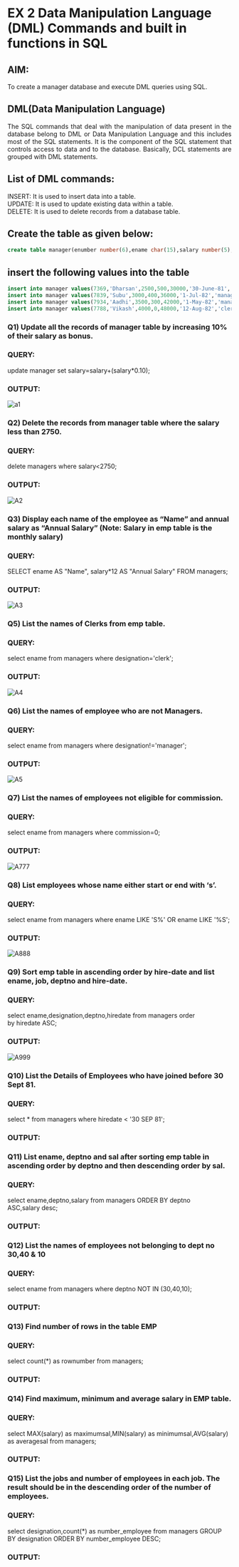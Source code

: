 # EX 2 Data Manipulation Language (DML) Commands and built in functions in SQL
## AIM:
To create a manager database and execute DML queries using SQL.


## DML(Data Manipulation Language)
<div align="justify">
The SQL commands that deal with the manipulation of data present in the database belong to DML or Data Manipulation Language and this includes most of the SQL statements. It is the component of the SQL statement that controls access to data and to the database. Basically, DCL statements are grouped with DML statements.
</div>

## List of DML commands: 
<div align="justify">
INSERT: It is used to insert data into a table.<br>
UPDATE: It is used to update existing data within a table.<br>
DELETE: It is used to delete records from a database table.<br>
</div>

## Create the table as given below:
```sql
create table manager(enumber number(6),ename char(15),salary number(5),commission number(4),annualsalary number(7),Hiredate date,designation char(10),deptno number(2),reporting char(10));
```
## insert the following values into the table
```sql
insert into manager values(7369,'Dharsan',2500,500,30000,'30-June-81','clerk',10,'John');
insert into manager values(7839,'Subu',3000,400,36000,'1-Jul-82','manager',null,'James');
insert into manager values(7934,'Aadhi',3500,300,42000,'1-May-82','manager',30,NULL);
insert into manager values(7788,'Vikash',4000,0,48000,'12-Aug-82','clerk',50,'Bond');
```

### Q1) Update all the records of manager table by increasing 10% of their salary as bonus.

### QUERY:
update manager set salary=salary+(salary*0.10);


### OUTPUT:

![a1](https://github.com/21005688/EX-2-Data-Manipulation-Language-DML-and-Data-Control-Language-DCL-Commands/assets/94747031/b1504095-cc76-4eb8-9bc0-469e32d7c581)


### Q2) Delete the records from manager table where the salary less than 2750.


### QUERY:
delete managers where salary<2750;



### OUTPUT:
![A2](https://github.com/21005688/EX-2-Data-Manipulation-Language-DML-and-Data-Control-Language-DCL-Commands/assets/94747031/388134d4-ee67-4c25-b3df-bc2e7232fdd4)




### Q3) Display each name of the employee as “Name” and annual salary as “Annual Salary” (Note: Salary in emp table is the monthly salary)


### QUERY:
SELECT
ename AS "Name",
salary*12 AS "Annual Salary"
FROM
managers;


### OUTPUT:
![A3](https://github.com/21005688/EX-2-Data-Manipulation-Language-DML-and-Data-Control-Language-DCL-Commands/assets/94747031/0cb59559-487e-4a87-a0ab-f0a93ed073d4)



### Q5)	List the names of Clerks from emp table.



### QUERY:
select ename from managers where designation='clerk';


### OUTPUT:
![A4](https://github.com/21005688/EX-2-Data-Manipulation-Language-DML-and-Data-Control-Language-DCL-Commands/assets/94747031/d96e104f-fbd4-45a2-941a-75233866a4c4)



### Q6)	List the names of employee who are not Managers.


### QUERY:
select ename from managers where designation!='manager';


### OUTPUT:
![A5](https://github.com/21005688/EX-2-Data-Manipulation-Language-DML-and-Data-Control-Language-DCL-Commands/assets/94747031/5275d341-67af-4955-8caa-b3dbf75e1287)


### Q7)	List the names of employees not eligible for commission.


### QUERY:
select ename from managers where commission=0;

### OUTPUT:
![A777](https://github.com/21005688/EX-2-Data-Manipulation-Language-DML-and-Data-Control-Language-DCL-Commands/assets/94747031/a1b4fb11-a3de-45aa-9163-79069578bbf1)


### Q8)	List employees whose name either start or end with ‘s’.


### QUERY:
select ename from managers where ename LIKE 'S%' OR ename LIKE '%S';

### OUTPUT:

![A888](https://github.com/21005688/EX-2-Data-Manipulation-Language-DML-and-Data-Control-Language-DCL-Commands/assets/94747031/e9c07549-9881-409a-bbd4-c6d37abf7901)


### Q9) Sort emp table in ascending order by hire-date and list ename, job, deptno and hire-date.


### QUERY:
select ename,designation,deptno,hiredate from managers order by hiredate ASC;


### OUTPUT:
![A999](https://github.com/21005688/EX-2-Data-Manipulation-Language-DML-and-Data-Control-Language-DCL-Commands/assets/94747031/d1e61473-9d35-4e7e-a4ae-501f0a23d7ea)



### Q10) List the Details of Employees who have joined before 30 Sept 81.


### QUERY:
select * from managers where hiredate < '30 SEP 81';


### OUTPUT:


### Q11)	List ename, deptno and sal after sorting emp table in ascending order by deptno and then descending order by sal.


### QUERY:
select ename,deptno,salary from managers ORDER BY deptno ASC,salary desc;


### OUTPUT:


### Q12) List the names of employees not belonging to dept no 30,40 & 10


### QUERY:
select ename from managers where deptno NOT IN (30,40,10);


### OUTPUT:

### Q13) Find number of rows in the table EMP

### QUERY:
select count(*) as rownumber from managers;


### OUTPUT:


### Q14) Find maximum, minimum and average salary in EMP table.

### QUERY:
select MAX(salary) as maximumsal,MIN(salary) as minimumsal,AVG(salary)
as averagesal from managers;

### OUTPUT:


### Q15) List the jobs and number of employees in each job. The result should be in the descending order of the number of employees.

### QUERY:
select designation,count(*) as number_employee from managers GROUP BY designation ORDER BY number_employee DESC;

### OUTPUT:
